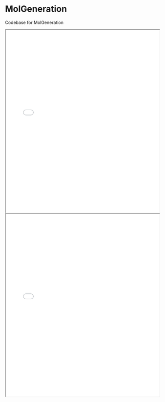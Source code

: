 # MolGeneration
Codebase for MolGeneration

<iframe src="Molecule_generation.pdf" width="100%" height="600px"></iframe>


<iframe src="curation_score_distribution.pdf" width="100%" height="600px"></iframe>
